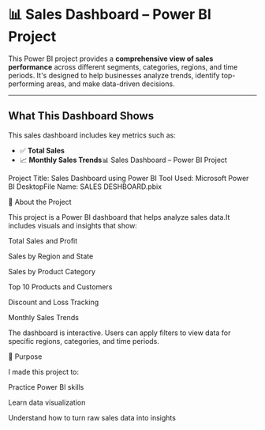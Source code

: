 # 📊 Sales Dashboard – Power BI Project

This Power BI project provides a **comprehensive view of sales performance** across different segments, categories, regions, and time periods. It's designed to help businesses analyze trends, identify top-performing areas, and make data-driven decisions.

---

##  What This Dashboard Shows

This sales dashboard includes key metrics such as:

- ✅ **Total Sales**
- 📈 **Monthly Sales Trends**📊 Sales Dashboard – Power BI Project

Project Title: Sales Dashboard using Power BI 
Tool Used: Microsoft Power BI DesktopFile Name: SALES DESHBOARD.pbix

📁 About the Project

This project is a Power BI dashboard that helps analyze sales data.It includes visuals and insights that show:

Total Sales and Profit

Sales by Region and State

Sales by Product Category

Top 10 Products and Customers

Discount and Loss Tracking

Monthly Sales Trends

The dashboard is interactive. Users can apply filters to view data for specific regions, categories, and time periods.

🎯 Purpose

I made this project to:

Practice Power BI skills

Learn data visualization

Understand how to turn raw sales data into insights


